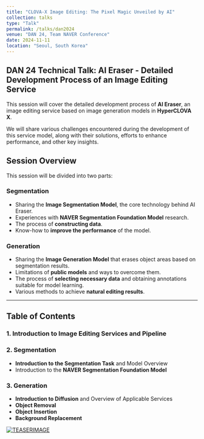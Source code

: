```yaml
---
title: "CLOVA-X Image Editing: The Pixel Magic Unveiled by AI"
collection: talks
type: "Talk"
permalink: /talks/dan2024
venue: "DAN 24, Team NAVER Conference"
date: 2024-11-11
location: "Seoul, South Korea"
---
```

## DAN 24 Technical Talk: AI Eraser - Detailed Development Process of an Image Editing Service

This session will cover the detailed development process of **AI Eraser**, an image editing service based on image generation models in **HyperCLOVA X**.

We will share various challenges encountered during the development of this service model, along with their solutions, efforts to enhance performance, and other key insights.

## Session Overview

This session will be divided into two parts:

### Segmentation
- Sharing the **Image Segmentation Model**, the core technology behind AI Eraser.
- Experiences with **NAVER Segmentation Foundation Model** research.
- The process of **constructing data**.
- Know-how to **improve the performance** of the model.

### Generation
- Sharing the **Image Generation Model** that erases object areas based on segmentation results.
- Limitations of **public models** and ways to overcome them.
- The process of **selecting necessary data** and obtaining annotations suitable for model learning.
- Various methods to achieve **natural editing results**.

---

## Table of Contents

### 1. Introduction to Image Editing Services and Pipeline

### 2. Segmentation
- **Introduction to the Segmentation Task** and Model Overview
- Introduction to the **NAVER Segmentation Foundation Model**

### 3. Generation
- **Introduction to Diffusion** and Overview of Applicable Services
- **Object Removal**
- **Object Insertion**
- **Background Replacement**

[![TEASERIMAGE](http://hwangdonghyun.github.io/images/dan24.png)]()
